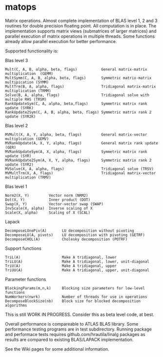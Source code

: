 matops
======

Matrix operations. Almost complete implementation of BLAS level 1, 2 and 3 routines for double precision floating point. All computation is in place. The implementation supports matrix views (submatrices of larger matrices) and parallel execution of matrix operations in multiple threads. Some functions already allow parallel execution for better performance.

Supported functionality is:

  Blas level 3

    Mult(C, A, B, alpha, beta, flags)           General matrix-matrix multiplication  (GEMM)
    MultSymm(C, A, B, alpha, beta, flags)       Symmetric matrix-matrix multipication (SYMM)
    MultTrm(B, A, alpha, flags)                 Tridiagonal matrix-matrix multiplication (TRMM)  
    Solve(B, A, alpha, flags)                   Tridiagonal solve with multiple RHS (TRSM)
    RankUpdateSym(C, A, alpha, beta,flags)      Symmetric matrix rank update (SYRK)
    RankUpdate2Sym(C, A, B, alpha, beta, flags) Symmetric matrix rank 2 update (SYR2K)

  Blas level 2

    MVMult(X, A, Y, alpha, beta, flags)         General matrix-vector multiplcation (GEMV)
    MVRankUpdate(A, X, Y, alpha, flags)         General matrix rank update (GER)
    MVRankUpdateSym(A, X, alpha, flags)         Symmetric matrix rank update (SYR)
    MVRankUpdate2Sym(A, X, Y, alpha, flags)     Symmetric matrix rank 2 update (SYR2)
    MVSolve(X, A, alpha, flags)                 Tridiagonal solve (TRSV)
    MVMultTrm(X, A, flags)                      Tridiagonal matrix-vector multiplication (TRMV)

  Blas level 1

    Norm2(X, Y)         Vector norm (NRM2)
    Dot(X, Y)           Inner product (DOT)
    Swap(X, Y)          Vector-vector swap (SWAP)
    InvScale(X, alpha)  Inverse scaling of X 
    Scale(X, alpha)     Scaling of X (SCAL)

  Lapack
  
    DecomposeLUnoPiv(A)       LU decomposition without pivoting
    DecomposeLU(A, pivots)    LU decomposition with pivoting (GETRF)
    DecomposeCHOL(A)          Cholesky decomposition (POTRF)

  Support functions

    TriL(A)                   Make A tridiagonal, lower 
    TriLU(A)                  Make A tridiagonal, lower, unit-diagonal 
    TriU(A)                   Make A tridiagonal, upper 
    TriUU(A)                  Make A tridiagonal, upper, unit-diagonal 

  Parameter functions

    BlockingParams(m,n,k)     Blocking size parameters for low-level functions
    NumWorkers(nwrk)          Number of threads for use in operations
    DecomposeBlockSize(nb)    Block size for blocked decomposition algorithms

This is still WORK IN PROGRESS. Consider this as beta level code, at best. 

Overall performance is compareable to ATLAS BLAS library. Some performance testing programs are in test subdirectory. Running package and performace tests requires github.com/hrautila/linalg packages as results are compared to existing BLAS/LAPACK implementation.

See the Wiki pages for some additional information. 
